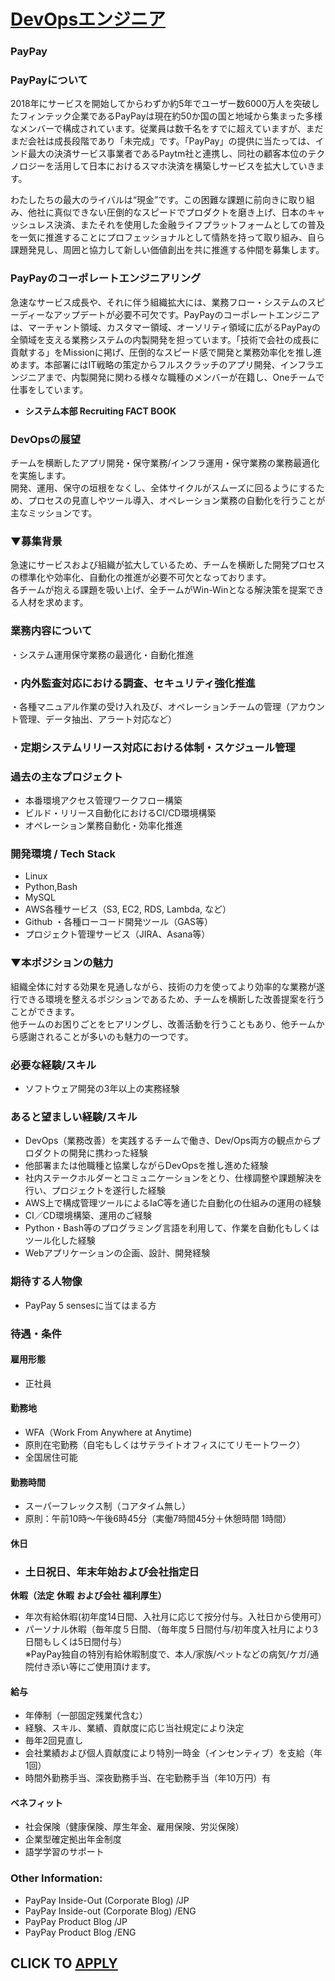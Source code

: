# [DevOpsエンジニア](https://www.remotewlb.com/apply/devopsenzinia)  
### PayPay  
####  

### **PayPayについて**

2018年にサービスを開始してからわずか約5年でユーザー数6000万人を突破したフィンテック企業であるPayPayは現在約50か国の国と地域から集まった多様なメンバーで構成されています。従業員は数千名をすでに超えていますが、まだまだ会社は成長段階であり「未完成」です。「PayPay」の提供に当たっては、インド最大の決済サービス事業者であるPaytm社と連携し、同社の顧客本位のテクノロジーを活用して日本におけるスマホ決済を構築しサービスを拡大していきます。

わたしたちの最大のライバルは“現金”です。この困難な課題に前向きに取り組み、他社に真似できない圧倒的なスピードでプロダクトを磨き上げ、日本のキャッシュレス決済、またそれを使用した金融ライフプラットフォームとしての普及を一気に推進することにプロフェッショナルとして情熱を持って取り組み、自ら課題発見し、周囲と協力して新しい価値創出を共に推進する仲間を募集します。

###  **PayPayのコーポレートエンジニアリング**

急速なサービス成長や、それに伴う組織拡大には、業務フロー・システムのスピーディーなアップデートが必要不可欠です。PayPayのコーポレートエンジニアは、マーチャント領域、カスタマー領域、オーソリティ領域に広がるPayPayの全領域を支える業務システムの内製開発を担っています。「技術で会社の成長に貢献する」をMissionに掲げ、圧倒的なスピード感で開発と業務効率化を推し進めます。本部署にはIT戦略の策定からフルスクラッチのアプリ開発、インフラエンジニアまで、内製開発に関わる様々な職種のメンバーが在籍し、Oneチームで仕事をしています。

  *  **システム本部 Recruiting FACT BOOK**

###  **DevOpsの展望**

チームを横断したアプリ開発・保守業務/インフラ運用・保守業務の業務最適化を実施します。  
開発、運用、保守の垣根をなくし、全体サイクルがスムーズに回るようにするため、プロセスの見直しやツール導入、オペレーション業務の自動化を行うことが主なミッションです。

### ▼募集背景

急速にサービスおよび組織が拡大しているため、チームを横断した開発プロセスの標準化や効率化、自動化の推進が必要不可欠となっております。  
各チームが抱える課題を吸い上げ、全チームがWin-Winとなる解決策を提案できる人材を求めます。

###  **業務内容について**

・システム運用保守業務の最適化・自動化推進

### ・内外監査対応における調査、セキュリティ強化推進

・各種マニュアル作業の受け入れ及び、オペレーションチームの管理（アカウント管理、データ抽出、アラート対応など）

### ・定期システムリリース対応における体制・スケジュール管理

###  **過去の主なプロジェクト**

  * 本番環境アクセス管理ワークフロー構築
  * ビルド・リリース自動化におけるCI/CD環境構築
  * オペレーション業務自動化・効率化推進

###  **開発環境 / Tech Stack**

  * Linux
  * Python,Bash
  * MySQL
  * AWS各種サービス（S3, EC2, RDS, Lambda, など）
  * Github ・各種ローコード開発ツール（GAS等）
  * プロジェクト管理サービス（JIRA、Asana等）

### ▼本ポジションの魅力

組織全体に対する効果を見通しながら、技術の力を使ってより効率的な業務が遂行できる環境を整えるポジションであるため、チームを横断した改善提案を行うことができます。  
他チームのお困りごとをヒアリングし、改善活動を行うこともあり、他チームから感謝されることが多いのも魅力の一つです。

### 必要な経験/スキル

  * ソフトウェア開発の3年以上の実務経験

### あると望ましい経験/スキル

  * DevOps（業務改善）を実践するチームで働き、Dev/Ops両方の観点からプロダクトの開発に携わった経験
  * 他部署または他職種と協業しながらDevOpsを推し進めた経験
  * 社内ステークホルダーとコミュニケーションをとり、仕様調整や課題解決を行い、プロジェクトを遂行した経験
  * AWS上で構成管理ツールによるIaC等を通じた自動化の仕組みの運用の経験
  * CI／CD環境構築、運用のご経験
  * Python・Bash等のプログラミング言語を利用して、作業を自動化もしくはツール化した経験
  * Webアプリケーションの企画、設計、開発経験

### 期待する人物像

  * PayPay 5 sensesに当てはまる方

###  **待遇・条件**

#### 雇用形態

  * 正社員

#### 勤務地

  * WFA（Work From Anywhere at Anytime)
  * 原則在宅勤務（自宅もしくはサテライトオフィスにてリモートワーク）
  * 全国居住可能

#### 勤務時間

  * スーパーフレックス制（コアタイム無し）
  * 原則：午前10時～午後6時45分（実働7時間45分＋休憩時間 1時間）

#### 休日

  * ### 土日祝日、年末年始および会社指定日

 **休暇（法定** **休暇** **および会社** **福利厚生）**

  * 年次有給休暇(初年度14日間、入社月に応じて按分付与。入社日から使用可）
  * パーソナル休暇（毎年度５日間、（毎年度５日間付与/初年度入社月により3日間もしくは5日間付与）  
※PayPay独自の特別有給休暇制度で、本人/家族/ペットなどの病気/ケガ/通院付き添い等にご使用頂けます。

#### 給与

  * 年俸制（一部固定残業代含む）
  * 経験、スキル、業績、貢献度に応じ当社規定により決定
  * 毎年2回見直し
  * 会社業績および個人貢献度により特別一時金（インセンティブ）を支給（年1回）
  * 時間外勤務手当、深夜勤務手当、在宅勤務手当（年10万円）有

#### ベネフィット

  * 社会保険（健康保険、厚生年金、雇用保険、労災保険）
  * 企業型確定拠出年金制度
  * 語学学習のサポート

### Other Information:

  * PayPay Inside-Out (Corporate Blog) /JP
  * PayPay Inside-out (Corporate Blog) /ENG
  * PayPay Product Blog /JP
  * PayPay Product Blog /ENG

  
## CLICK TO [APPLY](https://www.remotewlb.com/apply/devopsenzinia)

